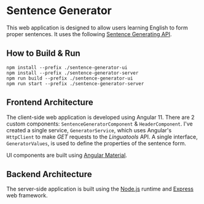 # Sentence Generator

This web application is designed to allow users learning English to form proper sentences. It uses the following [Sentence Generating API](https://linguatools.org/language-apis/sentence-generating-api/).

## How to Build & Run

```
npm install --prefix ./sentence-generator-ui
npm install --prefix ./sentence-generator-server
npm run build --prefix ./sentence-generator-ui
npm run start --prefix ./sentence-generator-server
```

## Frontend Architecture

The client-side web application is developed using Angular 11. There are 2 custom components: ```SentenceGeneratorComponent``` & ```HeaderComponent```. I've created a single service, ```GeneratorService```, which uses Angular's ```HttpClient``` to make *GET* requests to the *Linguatools* API. A single interface, ```GeneratorValues```, is used to define the properties of the sentence form.

UI components are built using [Angular Material](https://material.angular.io/).

## Backend Architecture

The server-side application is built using the [Node.js](https://nodejs.org/en/) runtime and [Express](https://expressjs.com/) web framework.